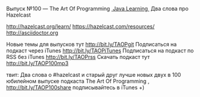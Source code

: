 
Выпуск №100 — The Art Of Programming [ Java Learning ]() Два слова про Hazelcast

http://hazelcast.org/learn/
https://hazelcast.com/resources/
http://asciidoctor.org

Новые темы для выпусков тут http://bit.ly/TAOPgit
Подписаться на подкаст через iTunes http://bit.ly/TAOPiTunes
Подписаться на подкаст по RSS без iTunes http://bit.ly/TAOPrss
Скачать подкаст тут http://bit.ly/TAOP100mp3

твит: 
Два слова о #hazelcast и старый друг лучше новых двух в 100 юбилейном выпуске подкаста The Art Of Programming , http://bit.ly/TAOP100share подписывайтесь в iTunes +)


